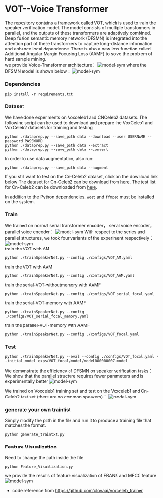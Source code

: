 # VOT--Voice Transformer
The repository contains a framework called VOT, which is used to train the speaker verification model. The model consists of multiple transformers in parallel, and the outputs of these transformers are adaptively combined. Deep fusion semantic memory network (DFSMN) is integrated into the attention part of these transformers to capture long-distance information and enhance local dependence. There is also a new loss function called Additional Angular Margin Focusing Loss (AAMF) to solve the problem of hard sample mining.  
we  provide Voice-Transformer architecture：
![model-sym](https://anonymous.4open.science/r/VOT-C994/picture/d.png)
where the DFSMN model is shown below：
![model-sym](https://anonymous.4open.science/r/VOT-C994/picture/e.png)  
### Dependencies
```
pip install -r requirements.txt
```
### Dataset
We have done experiments on Voxceleb1 and CNCeleb2 datasets.
The following script can be used to download and prepare the VoxCeleb1 and VoxCeleb2 datasets for training and testing.

```
python ./dataprep.py --save_path data --download --user USERNAME --password PASSWORD 
python ./dataprep.py --save_path data --extract
python ./dataprep.py --save_path data --convert
```
In order to use data augmentation, also run:

```
python ./dataprep.py --save_path data --augment
```
If you still want to test on the Cn-Celeb2 dataset, click on the download link below
The dataset for Cn-Celeb2 can be download from
[here](https://www.robots.ox.ac.uk/~vgg/data/voxceleb/data_workshop_2022/Track3_validation_data.zip). 
The test list for Cn-Celeb2 can be downloaded from
[here](https://www.robots.ox.ac.uk/~vgg/data/voxceleb/data_workshop_2022/Track3_validation_trials.txt). 


In addition to the Python dependencies, `wget` and `ffmpeg` must be installed on the system.

### Train
We trained on normal serial transformer encoder， serial voice encoder，parallel voice encoder：
![model-sym](https://anonymous.4open.science/r/VOT-C994/picture/2.jpg)
With respect to the series and parallel structures, we took four variants of the experiment respectively：
![model-sym](https://anonymous.4open.science/r/VOT-C994/picture/5.jpg)  
train the VOT with AM
```
python ./trainSpeakerNet.py --config ./configs/VOT_AM.yaml
```
train the VOT with AAM
```
python ./trainSpeakerNet.py --config ./configs/VOT_AAM.yaml
```
train the serial-VOT-withoutmemory with AAMF
```
python ./trainSpeakerNet.py --config ./configs/VOT_serial_focal.yaml
```
train the serial-VOT-memory with AAMF
```
python ./trainSpeakerNet.py --config ./configs/VOT_serial_focal_memory.yaml
```
train the parallel-VOT-memory with AAMF
```
python ./trainSpeakerNet.py --config ./configs/VOT_focal.yaml
```
### Test
```
python ./trainSpeakerNet.py --eval --config ./configs/VOT_focal.yaml --initial_model exps/VOT_focal/model/model000000007.model
```
We demonstrate the efficiency of DFSMN on speaker verification tasks：
We show that the parallel structure requires fewer parameters and is experimentally better
![model-sym](https://anonymous.4open.science/r/VOT-C994/picture/g.png)

We trained on Voxceleb1 training set and test on the Voxceleb1 and Cn-Celeb2 test set (there are no common speakers)：
![model-sym](https://anonymous.4open.science/r/VOT-C994/picture/f.png)
### generate your own trainlist
Simply modify the path in the file and run it to produce a training file that matches the format.
```
python generate_traintxt.py
```

### Feature Visualization
Need to change the path inside the file
```
python Feature_Visualization.py
```
we  provide the results of feature visualization of FBANK and MFCC feature
![model-sym](https://anonymous.4open.science/r/VOT-C994/picture/1.jpg)

* code reference from https://github.com/clovaai/voxceleb_trainer
